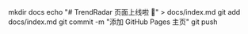 mkdir docs
echo "# TrendRadar 页面上线啦 🎉" > docs/index.md
git add docs/index.md
git commit -m "添加 GitHub Pages 主页"
git push
